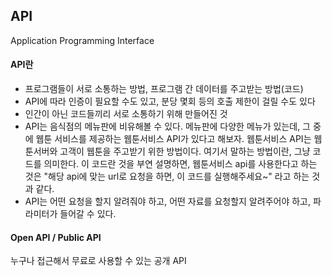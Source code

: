 ## API

Application Programming Interface 

#### API란 

- 프로그램들이 서로 소통하는 방법, 프로그램 간 데이터를 주고받는 방법(코드)
- API에 따라 인증이 필요할 수도 있고, 분당 몇회 등의 호출 제한이 걸릴 수도 있다
- 인간이 아닌 코드들끼리 서로 소통하기 위해 만들어진 것 
-  API는 음식점의 메뉴판에 비유해볼 수 있다. 메뉴판에 다양한 메뉴가 있는데, 그 중에 웹툰 서비스를 제공하는 웹툰서비스 API가 있다고 해보자. 웹툰서비스 API는 웹툰서버와 고객이 웹툰을 주고받기 위한 방법이다. 여기서 말하는 방법이란, 그냥 코드를 의미한다. 이 코드란 것을 부연 설명하면, 웹툰서비스 api를 사용한다고 하는 것은 "해당 api에 맞는 url로 요청을 하면, 이 코드를 실행해주세요~" 라고 하는 것과 같다. 
- API는 어떤 요청을 할지 알려줘야 하고, 어떤 자료를 요청할지 알려주어야 하고, 파라미터가 들어갈 수 있다.  

#### Open API / Public API 

누구나 접근해서 무료로 사용할 수 있는 공개 API 